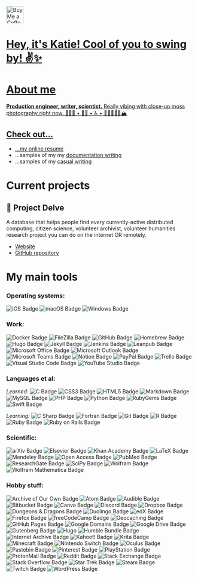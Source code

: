 <a href='https://ko-fi.com/punnypenguins' target='_blank'><img height='35' style='border:0px;height:46px;' src='https://az743702.vo.msecnd.net/cdn/kofi3.png?v=0' border='0' alt='Buy Me a Coffee at ko-fi.com' />

# Hey, it's Katie! Cool of you to swing by! :v::sparkles:

# About me
**Production engineer, writer, scientist.** Really vibing with close-up moss photography right now.
👩🏻‍🔬 • 🏳️‍🌈 • ♿️ • 🥾✌🏻🤙🏻🏔

## Check out...
* ...my [online resume](https://punnypenguins.github.io/)
* ...samples of my my [documentation writing](https://github.com/punnypenguins/writing-samples/tree/main/Documentation)
* ...samples of my [casual writing](https://github.com/punnypenguins/writing-samples/tree/main/Science%20Explainers)


# Current projects
## 🧬 Project Delve
A database that helps people find every currently-active distributed computing, citizen science, volunteer archivist, volunteer humanities research project you can do on the internet OR remotely.
* [Website](https://projectdelve.com/)
* [GitHub repository](https://github.com/punnypenguins/projectdelve)


# My main tools
  
### Operating systems:

![iOS Badge](https://img.shields.io/badge/iOS-000?logo=ios&logoColor=fff&style=flat) ![macOS Badge](https://img.shields.io/badge/macOS-000?logo=macos&logoColor=fff&style=flat) ![Windows Badge](https://img.shields.io/badge/Windows-0078D6?logo=windows&logoColor=fff&style=flat)
  
### Work:

![Docker Badge](https://img.shields.io/badge/Docker-2496ED?logo=docker&logoColor=fff&style=flat) ![FileZilla Badge](https://img.shields.io/badge/FileZilla-BF0000?logo=filezilla&logoColor=fff&style=flat) ![GitHub Badge](https://img.shields.io/badge/GitHub-181717?logo=github&logoColor=fff&style=flat) ![Homebrew Badge](https://img.shields.io/badge/Homebrew-FBB040?logo=homebrew&logoColor=fff&style=flat) ![Hugo Badge](https://img.shields.io/badge/Hugo-FF4088?logo=hugo&logoColor=fff&style=flat) ![Jekyll Badge](https://img.shields.io/badge/Jekyll-C00?logo=jekyll&logoColor=fff&style=flat) ![Jenkins Badge](https://img.shields.io/badge/Jenkins-D24939?logo=jenkins&logoColor=fff&style=flat) ![Leanpub Badge](https://img.shields.io/badge/Leanpub-FFF?logo=leanpub&logoColor=000&style=flat) ![Microsoft Office Badge](https://img.shields.io/badge/Microsoft%20Office-D83B01?logo=microsoftoffice&logoColor=fff&style=flat) ![Microsoft Outlook Badge](https://img.shields.io/badge/Microsoft%20Outlook-0078D4?logo=microsoftoutlook&logoColor=fff&style=flat) ![Microsoft Teams Badge](https://img.shields.io/badge/Microsoft%20Teams-6264A7?logo=microsoftteams&logoColor=fff&style=flat) ![Notion Badge](https://img.shields.io/badge/Notion-000?logo=notion&logoColor=fff&style=flat) ![PayPal Badge](https://img.shields.io/badge/PayPal-00457C?logo=paypal&logoColor=fff&style=flat) ![Trello Badge](https://img.shields.io/badge/Trello-0052CC?logo=trello&logoColor=fff&style=flat) ![Visual Studio Code Badge](https://img.shields.io/badge/Visual%20Studio%20Code-007ACC?logo=visualstudiocode&logoColor=fff&style=flat) ![YouTube Studio Badge](https://img.shields.io/badge/YouTube%20Studio-F00?logo=youtubestudio&logoColor=fff&style=flat) 
  
### Languages et al:
*Learned:* ![C Badge](https://img.shields.io/badge/C-A8B9CC?logo=c&logoColor=fff&style=flat) ![CSS3 Badge](https://img.shields.io/badge/CSS3-1572B6?logo=css3&logoColor=fff&style=flat) ![HTML5 Badge](https://img.shields.io/badge/HTML5-E34F26?logo=html5&logoColor=fff&style=flat) ![Markdown Badge](https://img.shields.io/badge/Markdown-000?logo=markdown&logoColor=fff&style=flat) ![MySQL Badge](https://img.shields.io/badge/MySQL-4479A1?logo=mysql&logoColor=fff&style=flat) ![PHP Badge](https://img.shields.io/badge/PHP-777BB4?logo=php&logoColor=fff&style=flat) ![Python Badge](https://img.shields.io/badge/Python-3776AB?logo=python&logoColor=fff&style=flat) ![RubyGems Badge](https://img.shields.io/badge/RubyGems-E9573F?logo=rubygems&logoColor=fff&style=flat) ![Swift Badge](https://img.shields.io/badge/Swift-F05138?logo=swift&logoColor=fff&style=flat) 

*Learning:* ![C Sharp Badge](https://img.shields.io/badge/C%20Sharp-239120?logo=csharp&logoColor=fff&style=flat) ![Fortran Badge](https://img.shields.io/badge/Fortran-734F96?logo=fortran&logoColor=fff&style=flat) ![Git Badge](https://img.shields.io/badge/Git-F05032?logo=git&logoColor=fff&style=flat) ![R Badge](https://img.shields.io/badge/R-276DC3?logo=r&logoColor=fff&style=flat) ![Ruby Badge](https://img.shields.io/badge/Ruby-CC342D?logo=ruby&logoColor=fff&style=flat) ![Ruby on Rails Badge](https://img.shields.io/badge/Ruby%20on%20Rails-C00?logo=rubyonrails&logoColor=fff&style=flat) 
  
### Scientific:

![arXiv Badge](https://img.shields.io/badge/arXiv-B31B1B?logo=arxiv&logoColor=fff&style=flat) ![Elsevier Badge](https://img.shields.io/badge/Elsevier-FF6C00?logo=elsevier&logoColor=fff&style=flat) ![Khan Academy Badge](https://img.shields.io/badge/Khan%20Academy-14BF96?logo=khanacademy&logoColor=fff&style=flat) ![LaTeX Badge](https://img.shields.io/badge/LaTeX-008080?logo=latex&logoColor=fff&style=flat) ![Mendeley Badge](https://img.shields.io/badge/Mendeley-9D1620?logo=mendeley&logoColor=fff&style=flat) ![Open Access Badge](https://img.shields.io/badge/Open%20Access-F68212?logo=openaccess&logoColor=fff&style=flat) ![PubMed Badge](https://img.shields.io/badge/PubMed-326599?logo=pubmed&logoColor=fff&style=flat) ![ResearchGate Badge](https://img.shields.io/badge/ResearchGate-0CB?logo=researchgate&logoColor=fff&style=flat) ![SciPy Badge](https://img.shields.io/badge/SciPy-8CAAE6?logo=scipy&logoColor=fff&style=flat) ![Wolfram Badge](https://img.shields.io/badge/Wolfram-D10?logo=wolfram&logoColor=fff&style=flat) ![Wolfram Mathematica Badge](https://img.shields.io/badge/Wolfram%20Mathematica-D10?logo=wolframmathematica&logoColor=fff&style=flat)
  
### Hobby stuff:

![Archive of Our Own Badge](https://img.shields.io/badge/Archive%20of%20Our%20Own-900?logo=archiveofourown&logoColor=fff&style=flat) ![Atom Badge](https://img.shields.io/badge/Atom-66595C?logo=atom&logoColor=fff&style=flat) ![Audible Badge](https://img.shields.io/badge/Audible-F8991C?logo=audible&logoColor=fff&style=flat) ![Bitbucket Badge](https://img.shields.io/badge/Bitbucket-0052CC?logo=bitbucket&logoColor=fff&style=flat) ![Canva Badge](https://img.shields.io/badge/Canva-00C4CC?logo=canva&logoColor=fff&style=flat) ![Discord Badge](https://img.shields.io/badge/Discord-5865F2?logo=discord&logoColor=fff&style=flat) ![Dropbox Badge](https://img.shields.io/badge/Dropbox-0061FF?logo=dropbox&logoColor=fff&style=flat) ![Dungeons & Dragons Badge](https://img.shields.io/badge/Dungeons%20%26%20Dragons-ED1C24?logo=dungeonsanddragons&logoColor=fff&style=flat) ![Duolingo Badge](https://img.shields.io/badge/Duolingo-58CC02?logo=duolingo&logoColor=fff&style=flat) ![edX Badge](https://img.shields.io/badge/edX-02262B?logo=edx&logoColor=fff&style=flat) ![Firefox Badge](https://img.shields.io/badge/Firefox-FF7139?logo=firefox&logoColor=fff&style=flat) ![freeCodeCamp Badge](https://img.shields.io/badge/freeCodeCamp-0A0A23?logo=freecodecamp&logoColor=fff&style=flat) ![Geocaching Badge](https://img.shields.io/badge/Geocaching-00874D?logo=geocaching&logoColor=fff&style=flat) ![GitHub Pages Badge](https://img.shields.io/badge/GitHub%20Pages-222?logo=githubpages&logoColor=fff&style=flat) ![Google Domains Badge](https://img.shields.io/badge/Google%20Domains-4285F4?logo=googledomains&logoColor=fff&style=flat) ![Google Drive Badge](https://img.shields.io/badge/Google%20Drive-4285F4?logo=googledrive&logoColor=fff&style=flat) ![Gutenberg Badge](https://img.shields.io/badge/Gutenberg-000?logo=gutenberg&logoColor=fff&style=flat) ![Hugo](https://img.shields.io/badge/-Hugo-F94388?style=flat&logo=hugo&logoColor=white) ![Humble Bundle Badge](https://img.shields.io/badge/Humble%20Bundle-CC2929?logo=humblebundle&logoColor=fff&style=flat) ![Internet Archive Badge](https://img.shields.io/badge/Internet%20Archive-666?logo=internetarchive&logoColor=fff&style=flat) ![Kahoot! Badge](https://img.shields.io/badge/Kahoot!-46178F?logo=kahoot&logoColor=fff&style=flat) ![Krita Badge](https://img.shields.io/badge/Krita-3BABFF?logo=krita&logoColor=fff&style=flat) ![Minecraft Badge](https://img.shields.io/badge/Minecraft-62B47A?logo=minecraft&logoColor=fff&style=flat) ![Nintendo Switch Badge](https://img.shields.io/badge/Nintendo%20Switch-E60012?logo=nintendoswitch&logoColor=fff&style=flat) ![Oculus Badge](https://img.shields.io/badge/Oculus-1C1E20?logo=oculus&logoColor=fff&style=flat) ![Pastebin Badge](https://img.shields.io/badge/Pastebin-02456C?logo=pastebin&logoColor=fff&style=flat) ![Pinterest Badge](https://img.shields.io/badge/Pinterest-BD081C?logo=pinterest&logoColor=fff&style=flat) ![PlayStation Badge](https://img.shields.io/badge/PlayStation-003791?logo=playstation&logoColor=fff&style=flat) ![ProtonMail Badge](https://img.shields.io/badge/ProtonMail-8B89CC?logo=protonmail&logoColor=fff&style=flat) ![Reddit Badge](https://img.shields.io/badge/Reddit-FF4500?logo=reddit&logoColor=fff&style=flat) ![Stack Exchange Badge](https://img.shields.io/badge/Stack%20Exchange-1E5397?logo=stackexchange&logoColor=fff&style=flat) ![Stack Overflow Badge](https://img.shields.io/badge/Stack%20Overflow-F58025?logo=stackoverflow&logoColor=fff&style=flat) ![Star Trek Badge](https://img.shields.io/badge/Star%20Trek-FFE200?logo=startrek&logoColor=000&style=flat) ![Steam Badge](https://img.shields.io/badge/Steam-000?logo=steam&logoColor=fff&style=flat) ![Twitch Badge](https://img.shields.io/badge/Twitch-9146FF?logo=twitch&logoColor=fff&style=flat) ![WordPress Badge](https://img.shields.io/badge/WordPress-21759B?logo=wordpress&logoColor=fff&style=flat)
